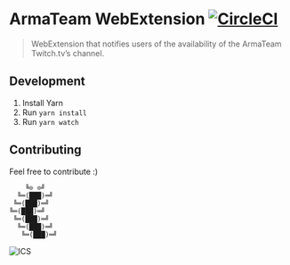 # ArmaTeam WebExtension  [![CircleCI](https://circleci.com/gh/armateam/extension.svg?style=svg)](https://circleci.com/gh/armateam/extension)

> WebExtension that notifies users of the availability of the ArmaTeam Twitch.tv’s channel.

## Development

1. Install Yarn
2. Run `yarn install`
3. Run `yarn watch`

## Contributing

Feel free to contribute :)

```
    ╚⊙ ⊙╝
  ╚═(███)═╝
 ╚═(███)═╝
╚═(███)═╝
 ╚═(███)═╝
  ╚═(███)═╝
   ╚═(███)═╝
```
![ICS](https://img.shields.io/badge/licence-ICS-blue.svg)
